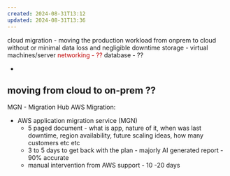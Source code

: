 ```yaml
---
created: 2024-08-31T13:12
updated: 2024-08-31T13:36
---
```


cloud migration -  moving the production workload from onprem to cloud without or minimal data loss and negligible downtime
storage - 
virtual machines/server
<font color="#c00000">networking - ??</font>
database - ??

-
moving from cloud to on-prem ?? 
-
MGN - Migration Hub
AWS Migration:
- AWS application migration service (MGN)
	-  5 paged document -  what is app, nature of it, when was last downtime, region availability, future scaling ideas, how many customers etc etc
	-  3 to 5 days to get back with the plan - majorly AI generated report - 90% accurate
	-  manual intervention from AWS support -  10 -20 days
	
	
	
